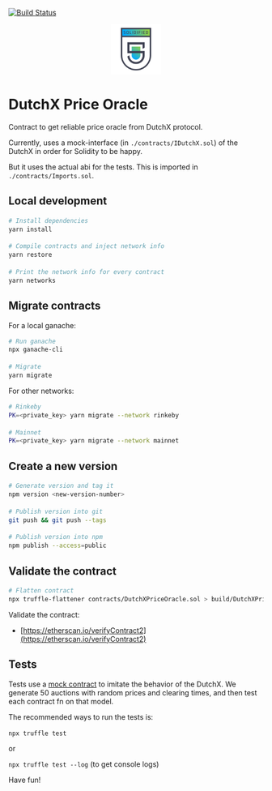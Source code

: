 [![Build Status](https://travis-ci.com/gnosis/dx-price-oracle.svg?branch=develop)](https://travis-ci.com/gnosis/dx-price-oracle)

<p align="center">
  <a href="./docs/audit_report/Solidified_Audit_Report.pdf">
  <img width="100px" src="./docs/audit_report/Solidified_Badge.png" />
  </a>
</p>

# DutchX Price Oracle

Contract to get reliable price oracle from DutchX protocol.

Currently, uses a mock-interface (in `./contracts/IDutchX.sol`) of the DutchX in order for Solidity to be happy.

But it uses the actual abi for the tests. This is imported in `./contracts/Imports.sol`.

## Local development
```bash
# Install dependencies
yarn install

# Compile contracts and inject network info
yarn restore

# Print the network info for every contract
yarn networks
```

## Migrate contracts
For a local ganache:
```bash
# Run ganache
npx ganache-cli

# Migrate
yarn migrate
```

For other networks:
```bash
# Rinkeby
PK=<private_key> yarn migrate --network rinkeby

# Mainnet
PK=<private_key> yarn migrate --network mainnet
```

## Create a new version
```bash
# Generate version and tag it
npm version <new-version-number>

# Publish version into git
git push && git push --tags

# Publish version into npm
npm publish --access=public
```

## Validate the contract
```bash
# Flatten contract
npx truffle-flattener contracts/DutchXPriceOracle.sol > build/DutchXPriceOracle-EtherScan.sol
```

Validate the contract:
* [https://etherscan.io/verifyContract2](https://etherscan.io/verifyContract2)

## Tests

Tests use a [mock contract](https://github.com/gnosis/mock-contract) to imitate the behavior of the DutchX. We generate 50 auctions with random prices and clearing times, and then test each contract fn on that model.

The recommended ways to run the tests is:

`npx truffle test`

or 

`npx truffle test --log` (to get console logs)

Have fun!
